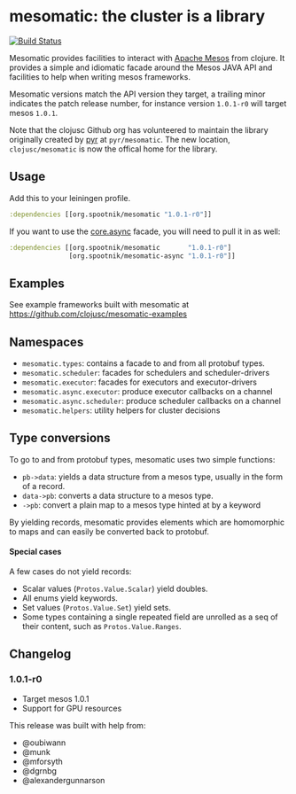 mesomatic: the cluster is a library
===================================

[![Build Status](https://secure.travis-ci.org/pyr/mesomatic.png)](http://travis-ci.org/pyr/mesomatic)

Mesomatic provides facilities to interact with [Apache Mesos](http://mesos.apache.org)
from clojure. It provides a simple and idiomatic facade around the Mesos JAVA API and
facilities to help when writing mesos frameworks.

Mesomatic versions match the API version they target, a trailing minor indicates
the patch release number, for instance version `1.0.1-r0` will target mesos `1.0.1`.

Note that the clojusc Github org has volunteered to maintain the library originally
created by [pyr](https://github.com/pyr) at `pyr/mesomatic`. The new location,
`clojusc/mesomatic` is now the offical home for the library.

## Usage

Add this to your leiningen profile.

```clojure
:dependencies [[org.spootnik/mesomatic "1.0.1-r0"]]
```

If you want to use the [core.async](https://github.com/clojure/core.async) facade,
you will need to pull it in as well:

```clojure
:dependencies [[org.spootnik/mesomatic       "1.0.1-r0"]
               [org.spootnik/mesomatic-async "1.0.1-r0"]]
```

## Examples

See example frameworks built with mesomatic at 
https://github.com/clojusc/mesomatic-examples
               
## Namespaces

- `mesomatic.types`: contains a facade to and from all protobuf types.
- `mesomatic.scheduler`: facades for schedulers and scheduler-drivers
- `mesomatic.executor`: facades for executors and executor-drivers
- `mesomatic.async.executor`: produce executor callbacks on a channel
- `mesomatic.async.scheduler`: produce scheduler callbacks on a channel
- `mesomatic.helpers`: utility helpers for cluster decisions

## Type conversions

To go to and from protobuf types, mesomatic uses two simple functions:

- `pb->data`: yields a data structure from a mesos type, usually in the form of
              a record.
- `data->pb`: converts a data structure to a mesos type.
- `->pb`: convert a plain map to a mesos type hinted at by a keyword

By yielding records, mesomatic provides elements which are homomorphic to
maps and can easily be converted back to protobuf.

#### Special cases

A few cases do not yield records:

- Scalar values (`Protos.Value.Scalar`) yield doubles.
- All enums yield keywords.
- Set values (`Protos.Value.Set`) yield sets.
- Some types containing a single repeated field are unrolled
  as a seq of their content, such as `Protos.Value.Ranges`.
  
## Changelog

### 1.0.1-r0

- Target mesos 1.0.1
- Support for GPU resources

This release was built with help from:

- @oubiwann
- @munk
- @mforsyth
- @dgrnbg
- @alexandergunnarson







